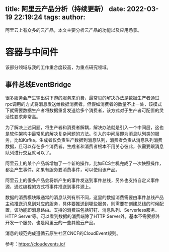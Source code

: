 title: 阿里云产品分析（持续更新）
date: 2022-03-19 22:19:24
tags:
author:
---
阿里云上有众多的云产品，本文主要分析云产品的功能以及应用场景。

# 容器与中间件

该部分领域与我的工作重合度较高，为重点研究领域。

## 事件总线EventBridge

很多服务会产生输出供下游的服务来消费，最常见的解决办法是数据生产者通过rpc调用的方式将消息发送给数据消费者。但假如消费者的数量不止一处，该模式下就需要数据生产者将数据重复发送给多个消费者，该方式对于生产者可配置的灵活性要求非常高。

为了解决上述问题，将生产者和消费者解耦，解决办法就是引入一个中间层，这也是软件架构中最常见的解决复杂问题的方法。引入的中间层即为消息队列类的服务，比如Kafka。生成者仅负责生产数据到消息队列，消费者负责从消息队列消费数据，且可以存在多个消费者。生成者和消费者根本不用关心彼此，仅需要跟消息队列进行交互就可以了。

阿里云上的某个产品新增加了一个新的操作，比如ECS主机完成了一次快照操作，都会产生事件。如果有服务要消费事件，可以使用该产品。

阿里云上的很多产品会将新产生的事件发送到事件总线，另外也支持自定义事件源，通过编程的方式将事件推送到事件源上。

数据的消费模块跟通常的消息队列有所不同，这里的数据消费需要由事件总线产品主动推送消息到对应的服务，具体要推送到哪些服务，则需要在创建总线的时候配置，该功能即消息路由。支持的消费端包括钉钉、消息队列、Serverless服务、HTTP Server等。可以看到数据的消费端除了HTTP Server外，基本不需要额外开发一个服务，也是阿里云的一些其他云产品。

消息的规范完成遵循云原生社区CNCF的CloudEvent规则。

参考：https://cloudevents.io/

